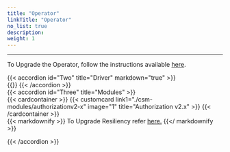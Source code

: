```yaml
---
title: "Operator"
linkTitle: "Operator"
no_list: true
description:
weight: 1
---
```


<hr> 

To Upgrade the Operator, follow the instructions available [here](../../../operator/upgrade).

{{< accordion id="Two" title="Driver" markdown="true" >}}  
{{<include file="content/docs/getting-started/upgrade/operator/driver_upgrade.md" hideClasses="2,3,4,5">}}
{{< /accordion >}}
<br>
{{< accordion id="Three" title="Modules"  >}}  
{{< cardcontainer >}}
    {{< customcard link1="./csm-modules/authorizationv2-x"  image="1" title="Authorization v2.x" >}}
{{< /cardcontainer >}}  
{{< markdownify >}}
To Upgrade Resiliency  refer  [here.](https://infohub.delltechnologies.com/en-us/p/best-practices-for-deployment-and-life-cycle-management-of-dell-csm-modules-1/#:~:text=Upgrades%20with%20Operator) 
{{</ markdownify >}}

{{< /accordion >}}